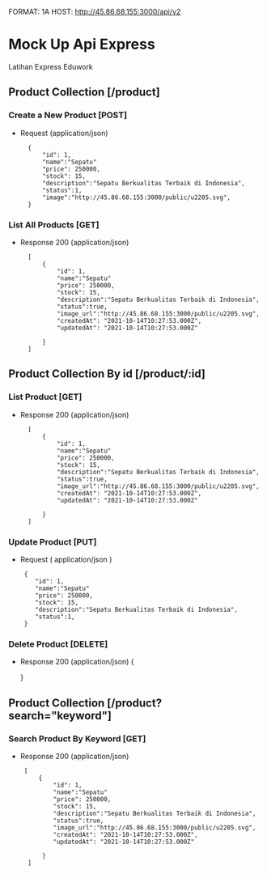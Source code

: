 FORMAT: 1A
HOST: http://45.86.68.155:3000/api/v2

# Mock Up Api Express

Latihan Express Eduwork

## Product Collection [/product]

### Create a New Product [POST]

+ Request (application/json)

        {
            "id": 1,
            "name":"Sepatu"
            "price": 250000,
            "stock": 15,
            "description":"Sepatu Berkualitas Terbaik di Indonesia",
            "status":1,
            "image":"http://45.86.68.155:3000/public/u2205.svg",  
        }


### List All Products [GET]

+ Response 200 (application/json)

        [
            {
                "id": 1,
                "name":"Sepatu"
                "price": 250000,
                "stock": 15,
                "description":"Sepatu Berkualitas Terbaik di Indonesia",
                "status":true,
                "image_url":"http://45.86.68.155:3000/public/u2205.svg",
                "createdAt": "2021-10-14T10:27:53.000Z",
                "updatedAt": "2021-10-14T10:27:53.000Z"
                
            }
        ]
        
## Product Collection By id [/product/:id]

### List Product [GET]

+ Response 200 (application/json)

        [
            {
                "id": 1,
                "name":"Sepatu"
                "price": 250000,
                "stock": 15,
                "description":"Sepatu Berkualitas Terbaik di Indonesia",
                "status":true,
                "image_url":"http://45.86.68.155:3000/public/u2205.svg",
                "createdAt": "2021-10-14T10:27:53.000Z",
                "updatedAt": "2021-10-14T10:27:53.000Z"
                
            }
        ]


### Update Product [PUT]

+ Request ( application/json )
      
       {
          "id": 1,
          "name":"Sepatu"
          "price": 250000,
          "stock": 15,
          "description":"Sepatu Berkualitas Terbaik di Indonesia",
          "status":1,
       }

### Delete Product [DELETE]
+ Response 200 (application/json)
  {
  
  }

       
## Product Collection [/product?search="keyword"]


### Search Product By Keyword [GET]

+ Response 200 (application/json)
       
       [
           {
               "id": 1,
               "name":"Sepatu"
               "price": 250000,
               "stock": 15,
               "description":"Sepatu Berkualitas Terbaik di Indonesia",
               "status":true,
               "image_url":"http://45.86.68.155:3000/public/u2205.svg",
               "createdAt": "2021-10-14T10:27:53.000Z",
               "updatedAt": "2021-10-14T10:27:53.000Z"
                
            }
        ]


